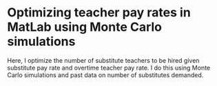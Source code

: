 # Optimizing teacher pay rates in MatLab using Monte Carlo simulations
Here, I optimize the number of substitute teachers to be hired given substitute pay rate and overtime teacher pay rate. I do this using Monte Carlo simulations and past data on number of substitutes demanded.
